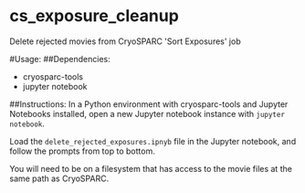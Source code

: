 # cs_exposure_cleanup
Delete rejected movies from CryoSPARC 'Sort Exposures' job

#Usage:
##Dependencies:
* cryosparc-tools
* jupyter notebook

##Instructions:
In a Python environment with cryosparc-tools and Jupyter Notebooks installed, open a new Jupyter notebook instance with `jupyter notebook`. 

Load the `delete_rejected_exposures.ipnyb` file in the Jupyter notebook, and follow the prompts from top to bottom. 

You will need to be on a filesystem that has access to the movie files at the same path as CryoSPARC. 
